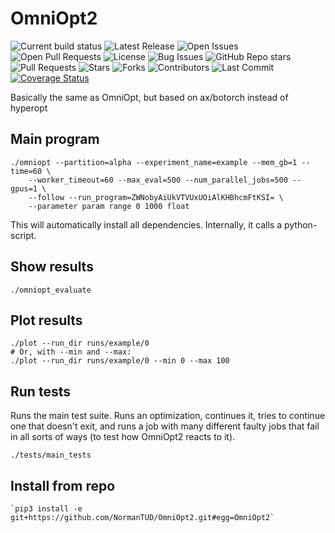 # OmniOpt2

![Current build status](https://github.com/NormanTUD/OmniOpt/actions/workflows/main.yml/badge.svg?event=push)
![Latest Release](https://img.shields.io/github/v/release/NormanTUD/OmniOpt)
![Open Issues](https://img.shields.io/github/issues/NormanTUD/OmniOpt)
![Open Pull Requests](https://img.shields.io/github/issues-pr/NormanTUD/OmniOpt)
![License](https://img.shields.io/badge/license-GNU-blue.svg)
![Bug Issues](https://img.shields.io/github/issues/NormanTUD/OmniOpt/bug)
![GitHub Repo stars](https://img.shields.io/github/stars/NormanTUD/OmniOpt)
![Pull Requests](https://img.shields.io/github/issues-pr/NormanTUD/OmniOpt)
![Stars](https://img.shields.io/github/stars/NormanTUD/OmniOpt)
![Forks](https://img.shields.io/github/forks/NormanTUD/OmniOpt)
![Contributors](https://img.shields.io/github/contributors/NormanTUD/OmniOpt)
![Last Commit](https://img.shields.io/github/last-commit/NormanTUD/OmniOpt)
[![Coverage Status](https://coveralls.io/repos/github/NormanTUD/OmniOpt/badge.svg?branch=main)](https://coveralls.io/github/NormanTUD/OmniOpt?branch=main)

Basically the same as OmniOpt, but based on ax/botorch instead of hyperopt

## Main program

```command
./omniopt --partition=alpha --experiment_name=example --mem_gb=1 --time=60 \
    --worker_timeout=60 --max_eval=500 --num_parallel_jobs=500 --gpus=1 \
    --follow --run_program=ZWNobyAiUkVTVUxUOiAlKHBhcmFtKSI= \
    --parameter param range 0 1000 float
```

This will automatically install all dependencies. Internally, it calls a
python-script.

## Show results

```command
./omniopt_evaluate
```

## Plot results

```command
./plot --run_dir runs/example/0
# Or, with --min and --max:
./plot --run_dir runs/example/0 --min 0 --max 100
```

## Run tests

Runs the main test suite. Runs an optimization, continues it, tries to
continue one that doesn't exit, and runs a job with many different faulty jobs
that fail in all sorts of ways (to test how OmniOpt2 reacts to it).

```command
./tests/main_tests
```

## Install from repo

```command
`pip3 install -e git+https://github.com/NormanTUD/OmniOpt2.git#egg=OmniOpt2`
```
